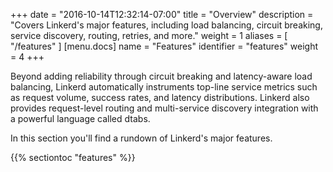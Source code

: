 +++
date = "2016-10-14T12:32:14-07:00"
title = "Overview"
description = "Covers Linkerd's major features, including load balancing, circuit breaking, service discovery, routing, retries, and more."
weight = 1
aliases = [
  "/features"
]
[menu.docs]
  name = "Features"
  identifier = "features"
  weight = 4
+++

Beyond adding reliability through circuit breaking and latency-aware load
balancing, Linkerd automatically instruments top-line service metrics such as
request volume, success rates, and latency distributions. Linkerd also provides
request-level routing and multi-service discovery integration with a powerful
language called dtabs.

<!--more-->

In this section you'll find a rundown of Linkerd's major features.

{{% sectiontoc "features" %}}
